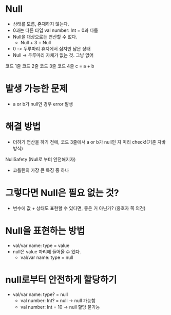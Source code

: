 # Null

- 상태를 모름, 존재하지 않는다.
- 0과는 다른 타입 val number: Int = 0과 다름
- Null을 대상으로는 연산할 수 없다.
    - Null + 3 = Null
- 0 -> 두루마리 휴지에서 심지만 남은 상태
- Null -> 두루마리 자체가 없는 것. 그냥 없어

코드 1줄 코드 2줄 코드 3줄 코드 4줄 c = a + b

# 발생 가능한 문제

- a or b가 null인 경우 error 발생

# 해결 방법

- 더하기 연산을 하기 전에, 코드 3줄에서 a or b가 null인 지 미리 check!(기존 자바 방식)

NullSafety (Null로 부터 안전해지자)

- 코틀린의 가장 큰 특징 중 하나

# 그렇다면 Null은 필요 없는 것?

- 변수에 값 + 상태도 표현할 수 있다면, 좋은 거 아닌가? (옹호자 쪽 의견)

# Null을 표현하는 방법
- val/var name: type = value
- null은 value 자리에 들어올 수 있다.
  - val/var name: type = null

# null로부터 안전하게 할당하기
- val/var name: type? = null
  - val number: Int? = null -> null 가능함
  - val number: Int = 10 -> null 할당 불가능
  